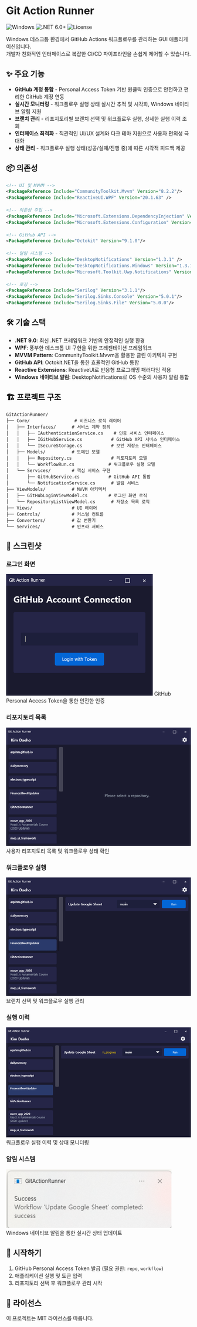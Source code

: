 # Git Action Runner

![Windows](https://img.shields.io/badge/Platform-Windows-0078D6?logo=windows)
![.NET 6.0+](https://img.shields.io/badge/.NET-6.0%2B-512BD4?logo=dotnet)
![License](https://img.shields.io/badge/License-MIT-green)

Windows 데스크톱 환경에서 GitHub Actions 워크플로우를 관리하는 GUI 애플리케이션입니다.  
개발자 친화적인 인터페이스로 복잡한 CI/CD 파이프라인을 손쉽게 제어할 수 있습니다.

## ✨ 주요 기능
- **GitHub 계정 통합** - Personal Access Token 기반 원클릭 인증으로 안전하고 편리한 GitHub 계정 연동
- **실시간 모니터링** - 워크플로우 실행 상태 실시간 추적 및 시각화, Windows 네이티브 알림 지원
- **브랜치 관리** - 리포지토리별 브랜치 선택 및 워크플로우 실행, 상세한 실행 이력 조회
- **인터페이스 최적화** - 직관적인 UI/UX 설계와 다크 테마 지원으로 사용자 편의성 극대화
- **상태 관리** - 워크플로우 실행 상태(성공/실패/진행 중)에 따른 시각적 피드백 제공


## 📦 의존성
```xml
<!-- UI 및 MVVM -->
<PackageReference Include="CommunityToolkit.Mvvm" Version="8.2.2"/>
<PackageReference Include="ReactiveUI.WPF" Version="20.1.63" />

<!-- 의존성 주입 -->
<PackageReference Include="Microsoft.Extensions.DependencyInjection" Version="8.0.0"/>
<PackageReference Include="Microsoft.Extensions.Configuration" Version="8.0.0"/>

<!-- GitHub API -->
<PackageReference Include="Octokit" Version="9.1.0"/>

<!-- 알림 시스템 -->
<PackageReference Include="DesktopNotifications" Version="1.3.1" />
<PackageReference Include="DesktopNotifications.Windows" Version="1.3.1" />
<PackageReference Include="Microsoft.Toolkit.Uwp.Notifications" Version="7.1.3" />

<!-- 로깅 -->
<PackageReference Include="Serilog" Version="3.1.1"/>
<PackageReference Include="Serilog.Sinks.Console" Version="5.0.1"/>
<PackageReference Include="Serilog.Sinks.File" Version="5.0.0"/>
```

## 🛠️ 기술 스택
- **.NET 9.0**: 최신 .NET 프레임워크 기반의 안정적인 실행 환경
- **WPF**: 풍부한 데스크톱 UI 구현을 위한 프레젠테이션 프레임워크
- **MVVM Pattern**: CommunityToolkit.Mvvm을 활용한 클린 아키텍처 구현
- **GitHub API**: Octokit.NET을 통한 효율적인 GitHub 통합
- **Reactive Extensions**: ReactiveUI로 반응형 프로그래밍 패러다임 적용
- **Windows 네이티브 알림**: DesktopNotifications로 OS 수준의 사용자 알림 통합

## 🏗️ 프로젝트 구조
```
GitActionRunner/
├── Core/                 # 비즈니스 로직 레이어
│   ├── Interfaces/      # 서비스 계약 정의
│   │   ├── IAuthenticationService.cs    # 인증 서비스 인터페이스
│   │   ├── IGitHubService.cs           # GitHub API 서비스 인터페이스
│   │   └── ISecureStorage.cs           # 보안 저장소 인터페이스
│   ├── Models/          # 도메인 모델
│   │   ├── Repository.cs               # 리포지토리 모델
│   │   └── WorkflowRun.cs             # 워크플로우 실행 모델
│   └── Services/        # 핵심 서비스 구현
│       ├── GitHubService.cs           # GitHub API 통합
│       └── NotificationService.cs      # 알림 서비스
├── ViewModels/          # MVVM 아키텍처
│   ├── GitHubLoginViewModel.cs        # 로그인 화면 로직
│   └── RepositoryListViewModel.cs      # 저장소 목록 로직
├── Views/               # UI 레이어
├── Controls/            # 커스텀 컨트롤
├── Converters/          # 값 변환기
└── Services/            # 인프라 서비스
```

## 📱 스크린샷
### 로그인 화면
![login.png](./doc/images/login.png)
GitHub Personal Access Token을 통한 안전한 인증

### 리포지토리 목록
![repository.png](./doc/images/repository.png)
사용자 리포지토리 목록 및 워크플로우 상태 확인

### 워크플로우 실행
![repository1.png](./doc/images/repository1.png)
브랜치 선택 및 워크플로우 실행 관리

### 실행 이력
![repository2.png](./doc/images/repository2.png)
워크플로우 실행 이력 및 상태 모니터링

### 알림 시스템
![notification.png](./doc/images/notification.png)
Windows 네이티브 알림을 통한 실시간 상태 업데이트

## 🚀 시작하기
1. GitHub Personal Access Token 발급 (필요 권한: `repo`, `workflow`)
2. 애플리케이션 실행 및 토큰 입력
3. 리포지토리 선택 후 워크플로우 관리 시작

## 📝 라이선스
이 프로젝트는 MIT 라이선스를 따릅니다.